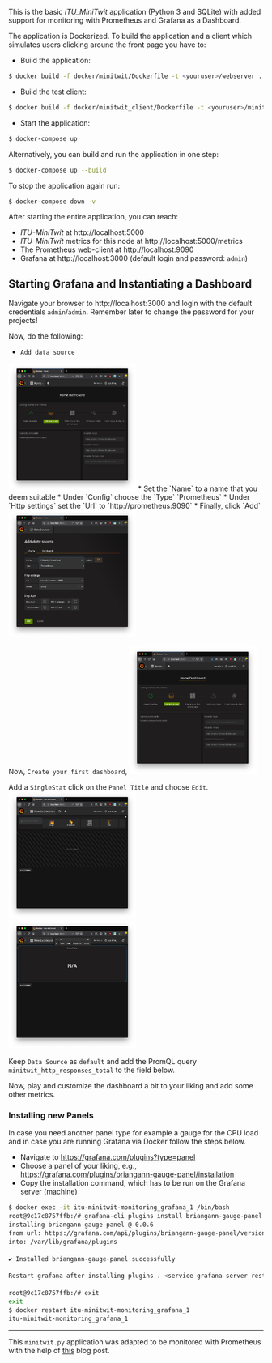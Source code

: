 This is the basic _ITU_MiniTwit_ application (Python 3 and SQLite) with added support for monitoring with Prometheus and Grafana as a Dashboard.

The application is Dockerized. To build the application and a client which simulates users clicking around the front page you have to:

  * Build the application:
```bash
$ docker build -f docker/minitwit/Dockerfile -t <youruser>/webserver .
```

  * Build the test client:
```bash
$ docker build -f docker/minitwit_client/Dockerfile -t <youruser>/minitwitclient .
```


  * Start the application:
```bash
$ docker-compose up
```

Alternatively, you can build and run the application in one step:

```bash
$ docker-compose up --build
```


To stop the application again run:

```bash
$ docker-compose down -v
```

After starting the entire application, you can reach:

  * _ITU-MiniTwit_ at http://localhost:5000
  * _ITU-MiniTwit_ metrics for this node at http://localhost:5000/metrics
  * The Prometheus web-client at http://localhost:9090
  * Grafana at http://localhost:3000 (default login and password: `admin`)


## Starting Grafana and Instantiating a Dashboard



Navigate your browser to http://localhost:3000 and login with the default credentials `admin`/`admin`. Remember later to change the password for your projects!

Now, do the following:

  * `Add data source`
  <img src="images/grafana_1.png" width="50%">
  * Set the `Name` to a name that you deem suitable
  * Under `Config` choose the `Type` `Prometheus`
  * Under `Http settings` set the `Url` to `http://prometheus:9090` 
  * Finally, click `Add`
  <img src="images/grafana_2.png" width="50%">
  

Now, `Create your first dashboard`,
<img src="images/grafana_1.png" width="50%">


Add a `SingleStat` click on the `Panel Title` and choose `Edit`.
<img src="images/grafana_4.png" width="50%">
<img src="images/grafana_6.png" width="50%">


Keep `Data Source` as `default` and add the PromQL query  `minitwit_http_responses_total` to the field below.

Now, play and customize the dashboard a bit to your liking and add some other metrics.



### Installing new Panels

In case you need another panel type for example a gauge for the CPU load and in case you are running Grafana via Docker follow the steps below.

  * Navigate to https://grafana.com/plugins?type=panel
  * Choose a panel of your liking, e.g., https://grafana.com/plugins/briangann-gauge-panel/installation
  * Copy the installation command, which has to be run on the Grafana server (machine)

~~~bash
$ docker exec -it itu-minitwit-monitoring_grafana_1 /bin/bash
root@9c17c8757ffb:/# grafana-cli plugins install briangann-gauge-panel
installing briangann-gauge-panel @ 0.0.6
from url: https://grafana.com/api/plugins/briangann-gauge-panel/versions/0.0.6/download
into: /var/lib/grafana/plugins

✔ Installed briangann-gauge-panel successfully

Restart grafana after installing plugins . <service grafana-server restart>

root@9c17c8757ffb:/# exit
exit
$ docker restart itu-minitwit-monitoring_grafana_1
itu-minitwit-monitoring_grafana_1
~~~




------

This `minitwit.py` application was adapted to be monitored with Prometheus with the help of [this](https://blog.codeship.com/monitoring-your-synchronous-python-web-applications-using-prometheus/) blog post.
